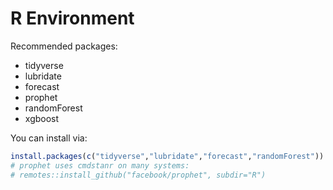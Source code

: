 # R Environment

Recommended packages:
- tidyverse
- lubridate
- forecast
- prophet
- randomForest
- xgboost

You can install via:

```r
install.packages(c("tidyverse","lubridate","forecast","randomForest"))
# prophet uses cmdstanr on many systems:
# remotes::install_github("facebook/prophet", subdir="R")
```